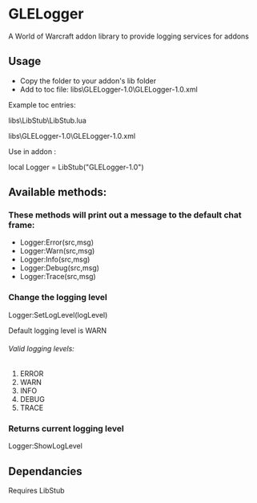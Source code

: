 # GLELogger 
A World of Warcraft addon library to provide logging services for addons

## Usage
- Copy the folder to your addon's lib folder
- Add to toc file: libs\GLELogger-1.0\GLELogger-1.0.xml

Example toc entries:

libs\LibStub\LibStub.lua

libs\GLELogger-1.0\GLELogger-1.0.xml


Use in addon :

local Logger = LibStub("GLELogger-1.0")

## Available methods:
### These methods will print out a message to the default chat frame:
- Logger:Error(src,msg)
- Logger:Warn(src,msg)
- Logger:Info(src,msg)
- Logger:Debug(src,msg)
- Logger:Trace(src,msg)

### Change the logging level
Logger:SetLogLevel(logLevel)

Default logging level is WARN

###### Valid logging levels:
1. ERROR
2. WARN
3. INFO
4. DEBUG
5. TRACE

### Returns current logging level
Logger:ShowLogLevel

## Dependancies
Requires LibStub